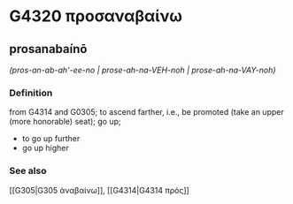 # G4320 προσαναβαίνω

## prosanabaínō

_(pros-an-ab-ah'-ee-no | prose-ah-na-VEH-noh | prose-ah-na-VAY-noh)_

### Definition

from G4314 and G0305; to ascend farther, i.e., be promoted (take an upper (more honorable) seat); go up; 

- to go up further
- go up higher

### See also

[[G305|G305 ἀναβαίνω]], [[G4314|G4314 πρός]]
